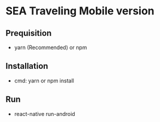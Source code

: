 # SEA Traveling Mobile version

## Prequisition

- yarn (Recommended) or npm

## Installation

- cmd: yarn or npm install

## Run

- react-native run-android